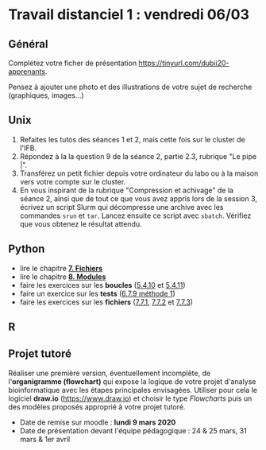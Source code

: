 # Travail distanciel 1 : vendredi 06/03

## Général

Complétez votre ficher de présentation <https://tinyurl.com/dubii20-apprenants>.

Pensez à ajouter une photo et des illustrations de votre sujet de recherche (graphiques, images...)


## Unix 

1. Refaites les tutos des séances 1 et 2, mais cette fois sur le cluster de l'IFB.
2. Répondez à la la question 9 de la séance 2, partie 2.3, rubrique "Le pipe |".
3. Transférez un petit fichier depuis votre ordinateur du labo ou à la maison vers votre compte sur le cluster.
4. En vous inspirant de la rubrique "Compression et achivage" de la séance 2, ainsi que de tout ce que vous avez appris lors de la session 3, écrivez un script Slurm qui décompresse une archive avec les commandes `srun` et `tar`. Lancez ensuite ce script avec `sbatch`. Vérifiez que vous obtenez le résultat attendu.


## Python

* lire le chapitre **[7. Fichiers](https://python.sdv.univ-paris-diderot.fr/07_fichiers/)**
* lire le chapitre **[8. Modules](https://python.sdv.univ-paris-diderot.fr/08_modules/)**
* faire les exercices sur les **boucles** ([5.4.10](https://python.sdv.univ-paris-diderot.fr/05_boucles_comparaisons/#5410-pyramide) et [5.4.11](https://python.sdv.univ-paris-diderot.fr/05_boucles_comparaisons/#5411-parcours-de-matrice))
* faire un exercice sur les **tests** ([6.7.9 méthode 1](https://python.sdv.univ-paris-diderot.fr/06_tests/#methode-1-peu-optimale-mais-assez-intuitive))
* faire les exercices sur les **fichiers** ([7.7.1](https://python.sdv.univ-paris-diderot.fr/07_fichiers/#771-moyenne-des-notes), [7.7.2](https://python.sdv.univ-paris-diderot.fr/07_fichiers/#772-admis-ou-recale) et [7.7.3](https://python.sdv.univ-paris-diderot.fr/07_fichiers/#773-spirale-exercice))


## R


## Projet tutoré

Réaliser une première version, éventuellement incomplête, de l'**organigramme (flowchart)** qui expose la logique de votre projet d'analyse bioinformatique avec les étapes principales envisagées.
Utiliser pour cela le logiciel **draw.io** (https://www.draw.io) et choisir le type *Flowcharts* puis un des modèles proposés approprié à votre projet tutoré.  
* Date de remise sur moodle : **lundi 9 mars 2020**  
* Date de présentation devant l'équipe pédagogique : 24 & 25 mars, 31 mars & 1er avril
